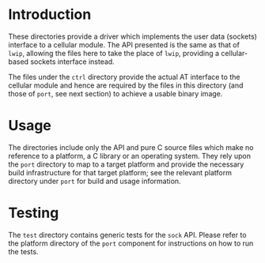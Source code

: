 # Introduction
These directories provide a driver which implements the user data (sockets) interface to a cellular module.  The API presented is the same as that of `lwip`, allowing the files here to take the place of `lwip`, providing a cellular-based sockets interface instead. 

The files under the `ctrl` directory provide the actual AT interface to the cellular module and hence are required by the files in this directory (and those of `port`, see next section) to achieve a usable binary image.

# Usage
The directories include only the API and pure C source files which make no reference to a platform, a C library or an operating system.  They rely upon the `port` directory to map to a target platform and provide the necessary build infrastructure for that target platform; see the relevant platform directory under `port` for build and usage information.

# Testing
The `test` directory contains generic tests for the `sock` API. Please refer to the platform directory of the `port` component for instructions on how to run the tests.